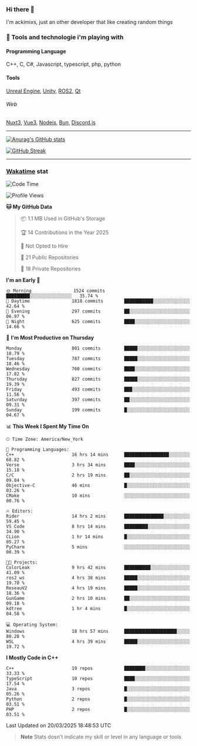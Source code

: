 ### Hi there 👋

I'm ackimixs, just an other developer that like creating random things

### 🧰 Tools and technologie i'm playing with

#### Programming Language
C++, C, C#, Javascript, typescript, php, python

#### Tools
[Unreal Engine](https://www.unrealengine.com), [Unity](https://unity.com/), [ROS2](https://ros.org/), [Qt](https://www.qt.io/)

###### Web
[Nuxt3](https://nuxt.com/), [Vue3](https://vuejs.org/), [Nodejs](https://nodejs.org), [Bun](https://bun.sh/), [Discord.js](https://discord.js.org/)

---

[![Anurag's GitHub stats](https://github-readme-stats.vercel.app/api?username=ackimixs&show_icons=true&theme=github_dark&count_private=true)](https://github.com/anuraghazra/github-readme-stats)

[![GitHub Streak](https://github-readme-streak-stats.herokuapp.com?user=Ackimixs&theme=github-dark-blue&date_format=j%20M%5B%20Y%5D&mode=weekly)](https://git.io/streak-stats)

---
 
 ### [Wakatime](https://wakatime.com/) stat

<!--START_SECTION:waka-->
![Code Time](http://img.shields.io/badge/Code%20Time-1%2C480%20hrs%203%20mins-blue)

![Profile Views](http://img.shields.io/badge/Profile%20Views-1-blue)

**🐱 My GitHub Data** 

> 📦 1.1 MB Used in GitHub's Storage 
 > 
> 🏆 14 Contributions in the Year 2025
 > 
> 🚫 Not Opted to Hire
 > 
> 📜 21 Public Repositories 
 > 
> 🔑 18 Private Repositories 
 > 
**I'm an Early 🐤** 

```text
🌞 Morning                1524 commits        █████████░░░░░░░░░░░░░░░░   35.74 % 
🌆 Daytime                1818 commits        ███████████░░░░░░░░░░░░░░   42.64 % 
🌃 Evening                297 commits         ██░░░░░░░░░░░░░░░░░░░░░░░   06.97 % 
🌙 Night                  625 commits         ████░░░░░░░░░░░░░░░░░░░░░   14.66 % 
```
📅 **I'm Most Productive on Thursday** 

```text
Monday                   801 commits         █████░░░░░░░░░░░░░░░░░░░░   18.79 % 
Tuesday                  787 commits         █████░░░░░░░░░░░░░░░░░░░░   18.46 % 
Wednesday                760 commits         ████░░░░░░░░░░░░░░░░░░░░░   17.82 % 
Thursday                 827 commits         █████░░░░░░░░░░░░░░░░░░░░   19.39 % 
Friday                   493 commits         ███░░░░░░░░░░░░░░░░░░░░░░   11.56 % 
Saturday                 397 commits         ██░░░░░░░░░░░░░░░░░░░░░░░   09.31 % 
Sunday                   199 commits         █░░░░░░░░░░░░░░░░░░░░░░░░   04.67 % 
```


📊 **This Week I Spent My Time On** 

```text
🕑︎ Time Zone: America/New_York

💬 Programming Languages: 
C++                      16 hrs 14 mins      █████████████████░░░░░░░░   68.82 % 
Verse                    3 hrs 34 mins       ████░░░░░░░░░░░░░░░░░░░░░   15.18 % 
C/C                      2 hrs 19 mins       ██░░░░░░░░░░░░░░░░░░░░░░░   09.84 % 
Objective-C              46 mins             █░░░░░░░░░░░░░░░░░░░░░░░░   03.26 % 
CMake                    10 mins             ░░░░░░░░░░░░░░░░░░░░░░░░░   00.76 % 

🔥 Editors: 
Rider                    14 hrs 2 mins       ███████████████░░░░░░░░░░   59.45 % 
VS Code                  8 hrs 14 mins       █████████░░░░░░░░░░░░░░░░   34.90 % 
CLion                    1 hr 14 mins        █░░░░░░░░░░░░░░░░░░░░░░░░   05.27 % 
PyCharm                  5 mins              ░░░░░░░░░░░░░░░░░░░░░░░░░   00.39 % 

🐱‍💻 Projects: 
ColorLeak                9 hrs 42 mins       ██████████░░░░░░░░░░░░░░░   41.09 % 
ros2_ws                  4 hrs 38 mins       █████░░░░░░░░░░░░░░░░░░░░   19.70 % 
ReseauV2                 4 hrs 19 mins       █████░░░░░░░░░░░░░░░░░░░░   18.36 % 
GunGame                  2 hrs 10 mins       ██░░░░░░░░░░░░░░░░░░░░░░░   09.18 % 
kdtree                   1 hr 4 mins         █░░░░░░░░░░░░░░░░░░░░░░░░   04.58 % 

💻 Operating System: 
Windows                  18 hrs 57 mins      ████████████████████░░░░░   80.28 % 
WSL                      4 hrs 39 mins       █████░░░░░░░░░░░░░░░░░░░░   19.72 % 
```

**I Mostly Code in C++** 

```text
C++                      19 repos            ████████░░░░░░░░░░░░░░░░░   33.33 % 
TypeScript               10 repos            ████░░░░░░░░░░░░░░░░░░░░░   17.54 % 
Java                     3 repos             █░░░░░░░░░░░░░░░░░░░░░░░░   05.26 % 
Python                   2 repos             █░░░░░░░░░░░░░░░░░░░░░░░░   03.51 % 
PHP                      2 repos             █░░░░░░░░░░░░░░░░░░░░░░░░   03.51 % 
```




 Last Updated on 20/03/2025 18:48:53 UTC
<!--END_SECTION:waka-->

> **Note**
> Stats dosn't indicate my skill or level in any language or tools
